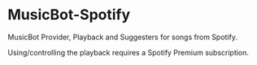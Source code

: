 # MusicBot-Spotify

MusicBot Provider, Playback and Suggesters for songs from Spotify.

Using/controlling the playback requires a Spotify Premium subscription.
